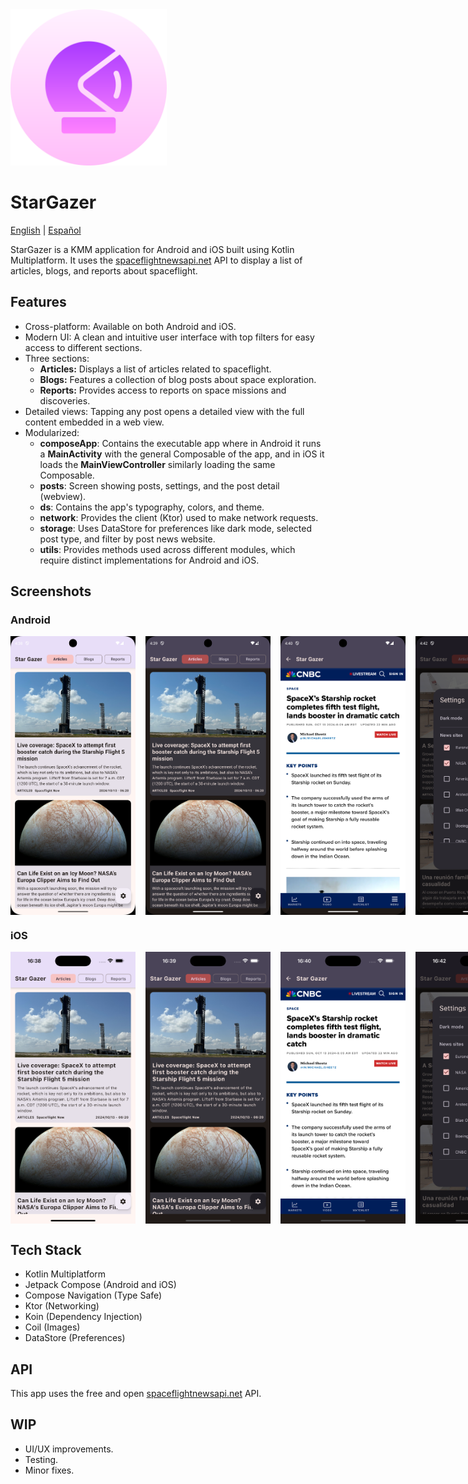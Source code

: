 <img src="screenshots/star_gazer_icon.png" alt="StarGazer icon" width="250"/>

# StarGazer

[English](README.md) | [Español](docs/README.es.md)

StarGazer is a KMM application for Android and iOS built using Kotlin Multiplatform. It uses the [spaceflightnewsapi.net](https://www.spaceflightnewsapi.net/) API to display a list of articles, blogs, and reports about spaceflight.

## Features

*   Cross-platform: Available on both Android and iOS.
*   Modern UI: A clean and intuitive user interface with top filters for easy access to different sections.
*   Three sections:
    *   **Articles:** Displays a list of articles related to spaceflight.
    *   **Blogs:** Features a collection of blog posts about space exploration.
    *   **Reports:** Provides access to reports on space missions and discoveries.
*   Detailed views: Tapping any post opens a detailed view with the full content embedded in a web view.
*   Modularized:
    *   **composeApp**: Contains the executable app where in Android it runs a **MainActivity** with the general Composable of the app, and in iOS it loads the **MainViewController** similarly loading the same Composable.
    *   **posts**: Screen showing posts, settings, and the post detail (webview).
    *   **ds**: Contains the app's typography, colors, and theme.
    *   **network**: Provides the client (Ktor) used to make network requests.
    *   **storage**: Uses DataStore for preferences like dark mode, selected post type, and filter by post news website.
    *   **utils**: Provides methods used across different modules, which require distinct implementations for Android and iOS.

## Screenshots

### Android

<div style="display: flex; justify-content: space-between;">
    <img src="screenshots/Post_Android_Light.png" alt="Android Light" width="200" style="margin-right: 16px;"/>
<img src="screenshots/Post_Android_Dark.png" alt="Android Dark" width="200" style="margin-right: 16px;">
<img src="screenshots/Detail_Android.png" alt="Android Detail" width="200" style="margin-right: 16px;">
<img src="screenshots/Settings_Android.png" alt="Android Settings" width="200">
</div>

### iOS

<div style="display: flex; justify-content: space-between;">
    <img src="screenshots/Post_iOS_Light.png" alt="iOS Light" width="200" style="margin-right: 16px;"/>
<img src="screenshots/Post_iOS_Dark.png" alt="iOS Dark" width="200" style="margin-right: 16px;">
<img src="screenshots/Detail_iOS.png" alt="iOS Detail" width="200" style="margin-right: 16px;">
<img src="screenshots/Settings_iOS.png" alt="iOS Settings" width="200">
</div>

## Tech Stack

*   Kotlin Multiplatform
*   Jetpack Compose (Android and iOS)
*   Compose Navigation (Type Safe)
*   Ktor (Networking)
*   Koin (Dependency Injection)
*   Coil (Images)
*   DataStore (Preferences)

## API

This app uses the free and open [spaceflightnewsapi.net](https://www.spaceflightnewsapi.net/) API.

## WIP

*   UI/UX improvements.
*   Testing.
*   Minor fixes.
